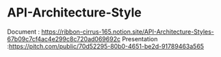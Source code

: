 # API-Architecture-Style
Document : https://ribbon-cirrus-165.notion.site/API-Architecture-Styles-67b09c7cf4ac4e299c8c720ad069692c
Presentation :https://pitch.com/public/70d52295-80b0-4651-be2d-91789463a565
